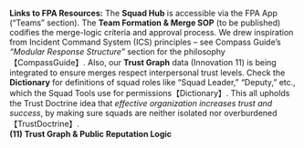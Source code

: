 **Links to FPA Resources:** The **Squad Hub** is accessible via the FPA App (“Teams” section). The **Team Formation & Merge SOP** (to be published) codifies the merge-logic criteria and approval process. We drew inspiration from Incident Command System (ICS) principles – see Compass Guide’s _“Modular Response Structure”_ section for the philosophy【CompassGuide】. Also, our **Trust Graph** data (Innovation 11) is being integrated to ensure merges respect interpersonal trust levels. Check the **Dictionary** for definitions of squad roles like “Squad Leader,” “Deputy,” etc., which the Squad Tools use for permissions【Dictionary】. This all upholds the Trust Doctrine idea that _effective organization increases trust and success_, by making sure squads are neither isolated nor overburdened【TrustDoctrine】.  
**(11) Trust Graph & Public Reputation Logic**